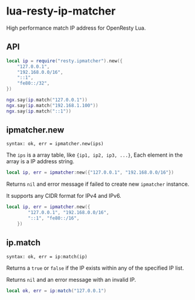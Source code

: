 # lua-resty-ip-matcher

High performance match IP address for OpenResty Lua.

## API


```lua
local ip = require("resty.ipmatcher").new({
    "127.0.0.1",
    "192.168.0.0/16",
    "::1",
    "fe80::/32",
})

ngx.say(ip.match("127.0.0.1"))
ngx.say(ip.match("192.168.1.100"))
ngx.say(ip.match("::1"))
```

## ipmatcher.new

`syntax: ok, err = ipmatcher.new(ips)`

The `ips` is a array table, like `{ip1, ip2, ip3, ...}`, Each element in the array is a IP address string.

```lua
local ip, err = ipmatcher:new({"127.0.0.1", "192.168.0.0/16"})
```

Returns `nil` and error message if failed to create new `ipmatcher` instance.

It supports any CIDR format for IPv4 and IPv6.

```lua
local ip, err = ipmatcher.new({
        "127.0.0.1", "192.168.0.0/16",
        "::1", "fe80::/16",
    })
```

## ip.match

`syntax: ok, err = ip:match(ip)`

Returns a `true` or `false` if the IP exists within any of the specified IP list.

Returns `nil` and an error message with an invalid IP.

```lua
local ok, err = ip:match("127.0.0.1")
```
